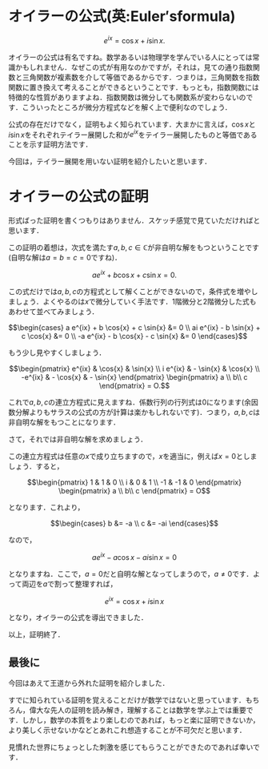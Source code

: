 # オイラーの公式(英:$`\mathrm{Euler's formula}`$)

```math
e^{ix} = \cos{x} + i \sin{x}.
```

オイラーの公式は有名ですね。数学あるいは物理学を学んでいる人にとっては常識かもしれません．なぜこの式が有用なのかですが，それは，見ての通り指数関数と三角関数が複素数を介して等価であるからです．つまりは，三角関数を指数関数に置き換えて考えることができるということです．もっとも，指数関数には特徴的な性質がありますよね．指数関数は微分しても関数系が変わらないのです．こういったところが微分方程式などを解く上で便利なのでしょう．

公式の存在だけでなく，証明もよく知られています．大まかに言えば，$`\cos{x}`$と$`i \sin{x}`$をそれぞれテイラー展開した和が$`e^{ix}`$をテイラー展開したものと等価であることを示す証明方法です．

今回は，テイラー展開を用いない証明を紹介したいと思います．

# オイラーの公式の証明

形式ばった証明を書くつもりはありません．スケッチ感覚で見ていただければと思います．

この証明の着想は，次式を満たす$`a,b,c \in \mathbb{C}`$が非自明な解をもつということです(自明な解は$`a=b=c=0`$ですね)．
```math
a e^{ix} + b \cos{x} + c \sin{x} = 0.
```
この式だけでは$`a,b,c`$の方程式として解くことができないので，条件式を増やしましょう．よくやるのは$`x`$で微分していく手法です．$`1`$階微分と$`2`$階微分した式もあわせて並べてみましょう．
```math
\begin{cases}
a e^{ix} + b \cos{x} + c \sin{x} &= 0 \\
ai e^{ix} - b \sin{x} + c \cos{x} &= 0 \\
-a e^{ix} - b \cos{x} - c \sin{x} &= 0
\end{cases}
```
もう少し見やすくしましょう．
```math
\begin{pmatrix}
e^{ix} & \cos{x} & \sin{x} \\
i e^{ix} & - \sin{x} & \cos{x} \\
-e^{ix} & - \cos{x} & - \sin{x}
\end{pmatrix}
\begin{pmatrix}
a \\
b\\
c
\end{pmatrix}
= O.
```
これで$`a,b,c`$の連立方程式に見えますね．係数行列の行列式は$`0`$になります(余因数分解よりもサラスの公式の方が計算は楽かもしれないです)．つまり，$`a,b,c`$は非自明な解をもつことになります．

さて，それでは非自明な解を求めましょう．

この連立方程式は任意の$`x`$で成り立ちますので，$`x`$を適当に，例えば$`x=0`$としましょう．すると，
```math
\begin{pmatrix}
1 & 1 & 0 \\
i & 0 & 1 \\
-1 & -1 & 0
\end{pmatrix}
\begin{pmatrix}
a \\
b\\
c
\end{pmatrix}
= O
```
となります．これより，
```math
\begin{cases}
b &= -a \\
c &= -ai
\end{cases}
```
なので，
```math
a e^{ix} - a \cos{x} - ai \sin{x} = 0
```
となりますね．ここで，$`a=0`$だと自明な解となってしまうので，$`a \neq 0`$です．よって両辺を$`a`$で割って整理すれば，
```math
e^{ix} = \cos{x} + i \sin{x}
```
となり，オイラーの公式を導出できました．

以上，証明終了．

## 最後に

今回はあえて王道から外れた証明を紹介しました．

すでに知られている証明を覚えることだけが数学ではないと思っています．もちろん，偉大な先人の証明を読み解き，理解することは数学を学ぶ上では重要です．しかし，数学の本質をより楽しむのであれば，もっと楽に証明できないか，より美しく示せないかなどとあれこれ想造することが不可欠だと思います．

見慣れた世界にちょっとした刺激を感じてもらうことができたのであれば幸いです．
